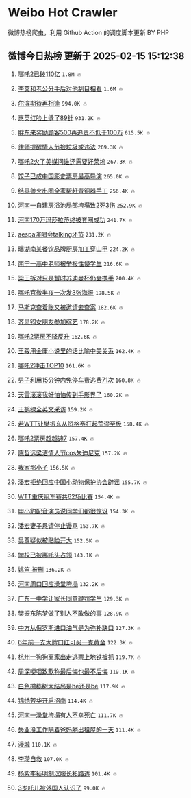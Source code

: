 # Weibo Hot Crawler 



微博热榜爬虫，利用 Github Action 的调度脚本更新 BY PHP 


## 微博今日热榜 更新于 2025-02-15 15:12:38 
1. [哪吒2已破110亿](https://s.weibo.com/weibo?q=%23%E5%93%AA%E5%90%922%E5%B7%B2%E7%A0%B4110%E4%BA%BF%23&t=31&band_rank=1&Refer=top) `1.8M 🔥` 

1. [李艾和老公分手后对他刮目相看](https://s.weibo.com/weibo?q=%E6%9D%8E%E8%89%BE%E5%92%8C%E8%80%81%E5%85%AC%E5%88%86%E6%89%8B%E5%90%8E%E5%AF%B9%E4%BB%96%E5%88%AE%E7%9B%AE%E7%9B%B8%E7%9C%8B&t=31&band_rank=2&Refer=top) `1.6M 🔥` 

1. [尔滨期待再相逢](https://s.weibo.com/weibo?q=%23%E5%B0%94%E6%BB%A8%E6%9C%9F%E5%BE%85%E5%86%8D%E7%9B%B8%E9%80%A2%23&t=31&band_rank=3&Refer=top) `994.0K 🔥` 

1. [惠英红脸上缝了89针](https://s.weibo.com/weibo?q=%E6%83%A0%E8%8B%B1%E7%BA%A2%E8%84%B8%E4%B8%8A%E7%BC%9D%E4%BA%8689%E9%92%88&t=31&band_rank=4&Refer=top) `931.2K 🔥` 

1. [胖东来奖励顾客500再追责不低于100万](https://s.weibo.com/weibo?q=%23%E8%83%96%E4%B8%9C%E6%9D%A5%E5%A5%96%E5%8A%B1%E9%A1%BE%E5%AE%A2500%E5%86%8D%E8%BF%BD%E8%B4%A3%E4%B8%8D%E4%BD%8E%E4%BA%8E100%E4%B8%87%23&t=31&band_rank=5&Refer=top) `615.5K 🔥` 

1. [律师提醒情人节捡垃圾或违法](https://s.weibo.com/weibo?q=%23%E5%BE%8B%E5%B8%88%E6%8F%90%E9%86%92%E6%83%85%E4%BA%BA%E8%8A%82%E6%8D%A1%E5%9E%83%E5%9C%BE%E6%88%96%E8%BF%9D%E6%B3%95%23&t=31&band_rank=6&Refer=top) `269.3K 🔥` 

1. [哪吒2火了美媒问谁还需要好莱坞](https://s.weibo.com/weibo?q=%23%E5%93%AA%E5%90%922%E7%81%AB%E4%BA%86%E7%BE%8E%E5%AA%92%E9%97%AE%E8%B0%81%E8%BF%98%E9%9C%80%E8%A6%81%E5%A5%BD%E8%8E%B1%E5%9D%9E%23&t=31&band_rank=7&Refer=top) `267.3K 🔥` 

1. [饺子已成中国影史票房最高导演](https://s.weibo.com/weibo?q=%23%E9%A5%BA%E5%AD%90%E5%B7%B2%E6%88%90%E4%B8%AD%E5%9B%BD%E5%BD%B1%E5%8F%B2%E7%A5%A8%E6%88%BF%E6%9C%80%E9%AB%98%E5%AF%BC%E6%BC%94%23&t=31&band_rank=8&Refer=top) `265.0K 🔥` 

1. [结界兽火出圈全家帮赶青铜器手工](https://s.weibo.com/weibo?q=%23%E7%BB%93%E7%95%8C%E5%85%BD%E7%81%AB%E5%87%BA%E5%9C%88%E5%85%A8%E5%AE%B6%E5%B8%AE%E8%B5%B6%E9%9D%92%E9%93%9C%E5%99%A8%E6%89%8B%E5%B7%A5%23&t=31&band_rank=9&Refer=top) `256.4K 🔥` 

1. [河南一自建房浴池局部垮塌致2死3伤](https://s.weibo.com/weibo?q=%23%E6%B2%B3%E5%8D%97%E4%B8%80%E8%87%AA%E5%BB%BA%E6%88%BF%E6%B5%B4%E6%B1%A0%E5%B1%80%E9%83%A8%E5%9E%AE%E5%A1%8C%E8%87%B42%E6%AD%BB3%E4%BC%A4%23&t=31&band_rank=10&Refer=top) `252.9K 🔥` 

1. [河南170万玛莎拉蒂终被套圈成功](https://s.weibo.com/weibo?q=%23%E6%B2%B3%E5%8D%97170%E4%B8%87%E7%8E%9B%E8%8E%8E%E6%8B%89%E8%92%82%E7%BB%88%E8%A2%AB%E5%A5%97%E5%9C%88%E6%88%90%E5%8A%9F%23&t=31&band_rank=11&Refer=top) `241.7K 🔥` 

1. [aespa演唱会talking环节](https://s.weibo.com/weibo?q=aespa%E6%BC%94%E5%94%B1%E4%BC%9Atalking%E7%8E%AF%E8%8A%82&t=31&band_rank=12&Refer=top) `231.2K 🔥` 

1. [曝湖南某餐饮品牌厨房加工穿山甲](https://s.weibo.com/weibo?q=%23%E6%9B%9D%E6%B9%96%E5%8D%97%E6%9F%90%E9%A4%90%E9%A5%AE%E5%93%81%E7%89%8C%E5%8E%A8%E6%88%BF%E5%8A%A0%E5%B7%A5%E7%A9%BF%E5%B1%B1%E7%94%B2%23&t=31&band_rank=13&Refer=top) `224.2K 🔥` 

1. [南宁一高中老师被举报性侵学生](https://s.weibo.com/weibo?q=%23%E5%8D%97%E5%AE%81%E4%B8%80%E9%AB%98%E4%B8%AD%E8%80%81%E5%B8%88%E8%A2%AB%E4%B8%BE%E6%8A%A5%E6%80%A7%E4%BE%B5%E5%AD%A6%E7%94%9F%23&t=31&band_rank=14&Refer=top) `216.6K 🔥` 

1. [梁王拆对只是暂时苏迪曼杯仍会携手](https://s.weibo.com/weibo?q=%23%E6%A2%81%E7%8E%8B%E6%8B%86%E5%AF%B9%E5%8F%AA%E6%98%AF%E6%9A%82%E6%97%B6%E8%8B%8F%E8%BF%AA%E6%9B%BC%E6%9D%AF%E4%BB%8D%E4%BC%9A%E6%90%BA%E6%89%8B%23&t=31&band_rank=15&Refer=top) `200.4K 🔥` 

1. [哪吒官微半夜一次发3张海报](https://s.weibo.com/weibo?q=%23%E5%93%AA%E5%90%92%E5%AE%98%E5%BE%AE%E5%8D%8A%E5%A4%9C%E4%B8%80%E6%AC%A1%E5%8F%913%E5%BC%A0%E6%B5%B7%E6%8A%A5%23&t=31&band_rank=16&Refer=top) `198.5K 🔥` 

1. [马斯克查着账又被邀请去查案](https://s.weibo.com/weibo?q=%23%E9%A9%AC%E6%96%AF%E5%85%8B%E6%9F%A5%E7%9D%80%E8%B4%A6%E5%8F%88%E8%A2%AB%E9%82%80%E8%AF%B7%E5%8E%BB%E6%9F%A5%E6%A1%88%23&t=31&band_rank=17&Refer=top) `182.6K 🔥` 

1. [齐思钧女朋友参加综艺](https://s.weibo.com/weibo?q=%23%E9%BD%90%E6%80%9D%E9%92%A7%E5%A5%B3%E6%9C%8B%E5%8F%8B%E5%8F%82%E5%8A%A0%E7%BB%BC%E8%89%BA%23&t=31&band_rank=18&Refer=top) `178.2K 🔥` 

1. [哪吒2票房不降反升](https://s.weibo.com/weibo?q=%23%E5%93%AA%E5%90%922%E7%A5%A8%E6%88%BF%E4%B8%8D%E9%99%8D%E5%8F%8D%E5%8D%87%23&t=31&band_rank=19&Refer=top) `162.6K 🔥` 

1. [王毅用金庸小说里的话比喻中美关系](https://s.weibo.com/weibo?q=%23%E7%8E%8B%E6%AF%85%E7%94%A8%E9%87%91%E5%BA%B8%E5%B0%8F%E8%AF%B4%E9%87%8C%E7%9A%84%E8%AF%9D%E6%AF%94%E5%96%BB%E4%B8%AD%E7%BE%8E%E5%85%B3%E7%B3%BB%23&t=31&band_rank=20&Refer=top) `162.4K 🔥` 

1. [哪吒2冲击TOP10](https://s.weibo.com/weibo?q=%23%E5%93%AA%E5%90%922%E5%86%B2%E5%87%BBTOP10%23&t=31&band_rank=21&Refer=top) `161.6K 🔥` 

1. [男子利用15分钟内免停车费逃费71次](https://s.weibo.com/weibo?q=%23%E7%94%B7%E5%AD%90%E5%88%A9%E7%94%A815%E5%88%86%E9%92%9F%E5%86%85%E5%85%8D%E5%81%9C%E8%BD%A6%E8%B4%B9%E9%80%83%E8%B4%B971%E6%AC%A1%23&t=31&band_rank=22&Refer=top) `160.8K 🔥` 

1. [天雷滚滚我好怕怕传到手影界了](https://s.weibo.com/weibo?q=%23%E5%A4%A9%E9%9B%B7%E6%BB%9A%E6%BB%9A%E6%88%91%E5%A5%BD%E6%80%95%E6%80%95%E4%BC%A0%E5%88%B0%E6%89%8B%E5%BD%B1%E7%95%8C%E4%BA%86%23&t=31&band_rank=23&Refer=top) `160.2K 🔥` 

1. [王鹤棣全英文采访](https://s.weibo.com/weibo?q=%23%E7%8E%8B%E9%B9%A4%E6%A3%A3%E5%85%A8%E8%8B%B1%E6%96%87%E9%87%87%E8%AE%BF%23&t=31&band_rank=24&Refer=top) `159.2K 🔥` 

1. [若WTT让樊振东从资格赛打起荒谬至极](https://s.weibo.com/weibo?q=%23%E8%8B%A5WTT%E8%AE%A9%E6%A8%8A%E6%8C%AF%E4%B8%9C%E4%BB%8E%E8%B5%84%E6%A0%BC%E8%B5%9B%E6%89%93%E8%B5%B7%E8%8D%92%E8%B0%AC%E8%87%B3%E6%9E%81%23&t=31&band_rank=25&Refer=top) `158.4K 🔥` 

1. [哪吒2票房超越速7](https://s.weibo.com/weibo?q=%23%E5%93%AA%E5%90%922%E7%A5%A8%E6%88%BF%E8%B6%85%E8%B6%8A%E9%80%9F7%23&t=31&band_rank=26&Refer=top) `157.4K 🔥` 

1. [陈哲远梁洁情人节cos朱迪尼克](https://s.weibo.com/weibo?q=%23%E9%99%88%E5%93%B2%E8%BF%9C%E6%A2%81%E6%B4%81%E6%83%85%E4%BA%BA%E8%8A%82cos%E6%9C%B1%E8%BF%AA%E5%B0%BC%E5%85%8B%23&t=31&band_rank=27&Refer=top) `157.2K 🔥` 

1. [我家那小子](https://s.weibo.com/weibo?q=%E6%88%91%E5%AE%B6%E9%82%A3%E5%B0%8F%E5%AD%90&t=31&band_rank=28&Refer=top) `156.5K 🔥` 

1. [潘宏拒绝回应中国小动物保护协会辟谣](https://s.weibo.com/weibo?q=%23%E6%BD%98%E5%AE%8F%E6%8B%92%E7%BB%9D%E5%9B%9E%E5%BA%94%E4%B8%AD%E5%9B%BD%E5%B0%8F%E5%8A%A8%E7%89%A9%E4%BF%9D%E6%8A%A4%E5%8D%8F%E4%BC%9A%E8%BE%9F%E8%B0%A3%23&t=31&band_rank=29&Refer=top) `155.7K 🔥` 

1. [WTT重庆冠军赛共62场比赛](https://s.weibo.com/weibo?q=%23WTT%E9%87%8D%E5%BA%86%E5%86%A0%E5%86%9B%E8%B5%9B%E5%85%B162%E5%9C%BA%E6%AF%94%E8%B5%9B%23&t=31&band_rank=30&Refer=top) `154.4K 🔥` 

1. [申小豹配音演员说同学们都很惊讶](https://s.weibo.com/weibo?q=%23%E7%94%B3%E5%B0%8F%E8%B1%B9%E9%85%8D%E9%9F%B3%E6%BC%94%E5%91%98%E8%AF%B4%E5%90%8C%E5%AD%A6%E4%BB%AC%E9%83%BD%E5%BE%88%E6%83%8A%E8%AE%B6%23&t=31&band_rank=31&Refer=top) `154.3K 🔥` 

1. [潘宏妻子恳请停止谩骂](https://s.weibo.com/weibo?q=%23%E6%BD%98%E5%AE%8F%E5%A6%BB%E5%AD%90%E6%81%B3%E8%AF%B7%E5%81%9C%E6%AD%A2%E8%B0%A9%E9%AA%82%23&t=31&band_rank=32&Refer=top) `153.7K 🔥` 

1. [吴尊疑似被贴脸开大](https://s.weibo.com/weibo?q=%23%E5%90%B4%E5%B0%8A%E7%96%91%E4%BC%BC%E8%A2%AB%E8%B4%B4%E8%84%B8%E5%BC%80%E5%A4%A7%23&t=31&band_rank=33&Refer=top) `152.5K 🔥` 

1. [学校已被哪吒头占领](https://s.weibo.com/weibo?q=%23%E5%AD%A6%E6%A0%A1%E5%B7%B2%E8%A2%AB%E5%93%AA%E5%90%92%E5%A4%B4%E5%8D%A0%E9%A2%86%23&t=31&band_rank=34&Refer=top) `143.1K 🔥` 

1. [姚笛 被删](https://s.weibo.com/weibo?q=%E5%A7%9A%E7%AC%9B%20%E8%A2%AB%E5%88%A0&t=31&band_rank=35&Refer=top) `136.2K 🔥` 

1. [河南周口回应澡堂垮塌](https://s.weibo.com/weibo?q=%23%E6%B2%B3%E5%8D%97%E5%91%A8%E5%8F%A3%E5%9B%9E%E5%BA%94%E6%BE%A1%E5%A0%82%E5%9E%AE%E5%A1%8C%23&t=31&band_rank=36&Refer=top) `132.2K 🔥` 

1. [广东一中学让家长同意鞭罚学生](https://s.weibo.com/weibo?q=%23%E5%B9%BF%E4%B8%9C%E4%B8%80%E4%B8%AD%E5%AD%A6%E8%AE%A9%E5%AE%B6%E9%95%BF%E5%90%8C%E6%84%8F%E9%9E%AD%E7%BD%9A%E5%AD%A6%E7%94%9F%23&t=31&band_rank=37&Refer=top) `129.3K 🔥` 

1. [樊振东陈梦做了别人不敢做的事](https://s.weibo.com/weibo?q=%23%E6%A8%8A%E6%8C%AF%E4%B8%9C%E9%99%88%E6%A2%A6%E5%81%9A%E4%BA%86%E5%88%AB%E4%BA%BA%E4%B8%8D%E6%95%A2%E5%81%9A%E7%9A%84%E4%BA%8B%23&t=31&band_rank=38&Refer=top) `128.9K 🔥` 

1. [中方从俄罗斯进口油气是为弥补缺口](https://s.weibo.com/weibo?q=%23%E4%B8%AD%E6%96%B9%E4%BB%8E%E4%BF%84%E7%BD%97%E6%96%AF%E8%BF%9B%E5%8F%A3%E6%B2%B9%E6%B0%94%E6%98%AF%E4%B8%BA%E5%BC%A5%E8%A1%A5%E7%BC%BA%E5%8F%A3%23&t=31&band_rank=39&Refer=top) `127.3K 🔥` 

1. [6年前一支大牌口红可买一克黄金](https://s.weibo.com/weibo?q=%236%E5%B9%B4%E5%89%8D%E4%B8%80%E6%94%AF%E5%A4%A7%E7%89%8C%E5%8F%A3%E7%BA%A2%E5%8F%AF%E4%B9%B0%E4%B8%80%E5%85%8B%E9%BB%84%E9%87%91%23&t=31&band_rank=40&Refer=top) `122.3K 🔥` 

1. [杭州一狗狗离家出走逃票上地铁被抓](https://s.weibo.com/weibo?q=%23%E6%9D%AD%E5%B7%9E%E4%B8%80%E7%8B%97%E7%8B%97%E7%A6%BB%E5%AE%B6%E5%87%BA%E8%B5%B0%E9%80%83%E7%A5%A8%E4%B8%8A%E5%9C%B0%E9%93%81%E8%A2%AB%E6%8A%93%23&t=31&band_rank=41&Refer=top) `119.7K 🔥` 

1. [周深哽咽致歉称最后悔也最不后悔](https://s.weibo.com/weibo?q=%23%E5%91%A8%E6%B7%B1%E5%93%BD%E5%92%BD%E8%87%B4%E6%AD%89%E7%A7%B0%E6%9C%80%E5%90%8E%E6%82%94%E4%B9%9F%E6%9C%80%E4%B8%8D%E5%90%8E%E6%82%94%23&t=31&band_rank=42&Refer=top) `119.1K 🔥` 

1. [白色橄榄树大结局是he还是be](https://s.weibo.com/weibo?q=%23%E7%99%BD%E8%89%B2%E6%A9%84%E6%A6%84%E6%A0%91%E5%A4%A7%E7%BB%93%E5%B1%80%E6%98%AFhe%E8%BF%98%E6%98%AFbe%23&t=31&band_rank=43&Refer=top) `117.9K 🔥` 

1. [锦绣芳华开启招商](https://s.weibo.com/weibo?q=%23%E9%94%A6%E7%BB%A3%E8%8A%B3%E5%8D%8E%E5%BC%80%E5%90%AF%E6%8B%9B%E5%95%86%23&t=31&band_rank=44&Refer=top) `114.4K 🔥` 

1. [河南一澡堂垮塌有人不幸死亡](https://s.weibo.com/weibo?q=%23%E6%B2%B3%E5%8D%97%E4%B8%80%E6%BE%A1%E5%A0%82%E5%9E%AE%E5%A1%8C%E6%9C%89%E4%BA%BA%E4%B8%8D%E5%B9%B8%E6%AD%BB%E4%BA%A1%23&t=31&band_rank=45&Refer=top) `111.7K 🔥` 

1. [失业没工作瞒着爸妈躺出租屋的一天](https://s.weibo.com/weibo?q=%E5%A4%B1%E4%B8%9A%E6%B2%A1%E5%B7%A5%E4%BD%9C%E7%9E%92%E7%9D%80%E7%88%B8%E5%A6%88%E8%BA%BA%E5%87%BA%E7%A7%9F%E5%B1%8B%E7%9A%84%E4%B8%80%E5%A4%A9&t=31&band_rank=46&Refer=top) `111.4K 🔥` 

1. [漫城](https://s.weibo.com/weibo?q=%E6%BC%AB%E5%9F%8E&t=31&band_rank=47&Refer=top) `110.1K 🔥` 

1. [李瓒自救](https://s.weibo.com/weibo?q=%E6%9D%8E%E7%93%92%E8%87%AA%E6%95%91&t=31&band_rank=48&Refer=top) `107.0K 🔥` 

1. [杨紫李祯明制汉服长衫路透](https://s.weibo.com/weibo?q=%23%E6%9D%A8%E7%B4%AB%E6%9D%8E%E7%A5%AF%E6%98%8E%E5%88%B6%E6%B1%89%E6%9C%8D%E9%95%BF%E8%A1%AB%E8%B7%AF%E9%80%8F%23&t=31&band_rank=49&Refer=top) `101.4K 🔥` 

1. [3岁吒儿被外国人认识了](https://s.weibo.com/weibo?q=%233%E5%B2%81%E5%90%92%E5%84%BF%E8%A2%AB%E5%A4%96%E5%9B%BD%E4%BA%BA%E8%AE%A4%E8%AF%86%E4%BA%86%23&t=31&band_rank=50&Refer=top) `99.0K 🔥` 

